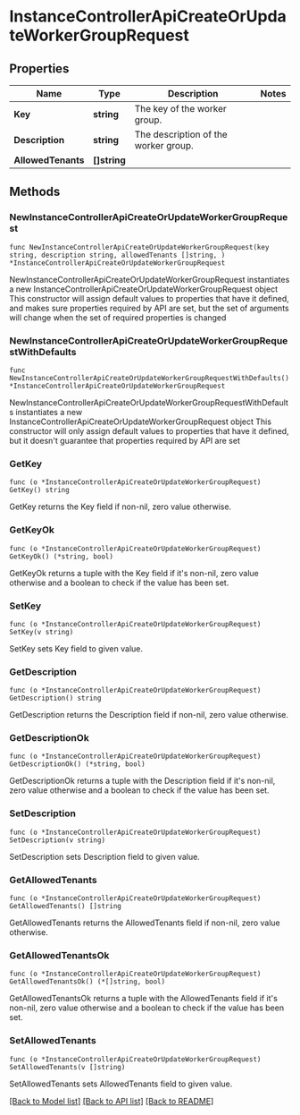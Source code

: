 # InstanceControllerApiCreateOrUpdateWorkerGroupRequest

## Properties

Name | Type | Description | Notes
------------ | ------------- | ------------- | -------------
**Key** | **string** | The key of the worker group. | 
**Description** | **string** | The description of the worker group. | 
**AllowedTenants** | **[]string** |  | 

## Methods

### NewInstanceControllerApiCreateOrUpdateWorkerGroupRequest

`func NewInstanceControllerApiCreateOrUpdateWorkerGroupRequest(key string, description string, allowedTenants []string, ) *InstanceControllerApiCreateOrUpdateWorkerGroupRequest`

NewInstanceControllerApiCreateOrUpdateWorkerGroupRequest instantiates a new InstanceControllerApiCreateOrUpdateWorkerGroupRequest object
This constructor will assign default values to properties that have it defined,
and makes sure properties required by API are set, but the set of arguments
will change when the set of required properties is changed

### NewInstanceControllerApiCreateOrUpdateWorkerGroupRequestWithDefaults

`func NewInstanceControllerApiCreateOrUpdateWorkerGroupRequestWithDefaults() *InstanceControllerApiCreateOrUpdateWorkerGroupRequest`

NewInstanceControllerApiCreateOrUpdateWorkerGroupRequestWithDefaults instantiates a new InstanceControllerApiCreateOrUpdateWorkerGroupRequest object
This constructor will only assign default values to properties that have it defined,
but it doesn't guarantee that properties required by API are set

### GetKey

`func (o *InstanceControllerApiCreateOrUpdateWorkerGroupRequest) GetKey() string`

GetKey returns the Key field if non-nil, zero value otherwise.

### GetKeyOk

`func (o *InstanceControllerApiCreateOrUpdateWorkerGroupRequest) GetKeyOk() (*string, bool)`

GetKeyOk returns a tuple with the Key field if it's non-nil, zero value otherwise
and a boolean to check if the value has been set.

### SetKey

`func (o *InstanceControllerApiCreateOrUpdateWorkerGroupRequest) SetKey(v string)`

SetKey sets Key field to given value.


### GetDescription

`func (o *InstanceControllerApiCreateOrUpdateWorkerGroupRequest) GetDescription() string`

GetDescription returns the Description field if non-nil, zero value otherwise.

### GetDescriptionOk

`func (o *InstanceControllerApiCreateOrUpdateWorkerGroupRequest) GetDescriptionOk() (*string, bool)`

GetDescriptionOk returns a tuple with the Description field if it's non-nil, zero value otherwise
and a boolean to check if the value has been set.

### SetDescription

`func (o *InstanceControllerApiCreateOrUpdateWorkerGroupRequest) SetDescription(v string)`

SetDescription sets Description field to given value.


### GetAllowedTenants

`func (o *InstanceControllerApiCreateOrUpdateWorkerGroupRequest) GetAllowedTenants() []string`

GetAllowedTenants returns the AllowedTenants field if non-nil, zero value otherwise.

### GetAllowedTenantsOk

`func (o *InstanceControllerApiCreateOrUpdateWorkerGroupRequest) GetAllowedTenantsOk() (*[]string, bool)`

GetAllowedTenantsOk returns a tuple with the AllowedTenants field if it's non-nil, zero value otherwise
and a boolean to check if the value has been set.

### SetAllowedTenants

`func (o *InstanceControllerApiCreateOrUpdateWorkerGroupRequest) SetAllowedTenants(v []string)`

SetAllowedTenants sets AllowedTenants field to given value.



[[Back to Model list]](../README.md#documentation-for-models) [[Back to API list]](../README.md#documentation-for-api-endpoints) [[Back to README]](../README.md)


